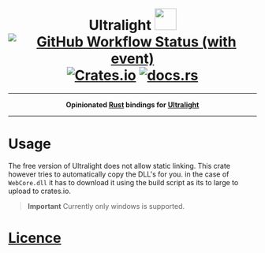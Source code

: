 <h1 align="center">
  Ultralight <img src="http://upload.vzout.com/ferris.svg" width="44px">
  <br>
  <a href="#"><img alt="GitHub Workflow Status (with event)" src="https://img.shields.io/github/actions/workflow/status/VZout/ultralight/rust.yml?style=flat-square&logo=github&logoColor=white"></a>
  <a href="https://crates.io/crates/ultralight"><img alt="Crates.io" src="https://img.shields.io/crates/v/ultralight?style=flat-square&logo=rust"></a>
  <a href="https://docs.rs/ultralight/latest/ultralight/"><img alt="docs.rs" src="https://img.shields.io/docsrs/ultralight?style=flat-square&logo=docs.rs"></a>
</h1>

---

<p align="center">
  <strong>
  Opinionated <a href="https://www.rust-lang.org/">Rust</a> bindings for <a href="https://ultralig.ht/">Ultralight</a>
  </strong>
</p>

---


# Usage

The free version of Ultralight does not allow static linking. This crate however tries to automatically copy the DLL's for you. in the case of `WebCore.dll` it has to download it using the build script as its to large to upload to crates.io.

> **Important**
> Currently only windows is supported.

# [Licence](https://ultralig.ht/#pricing)
